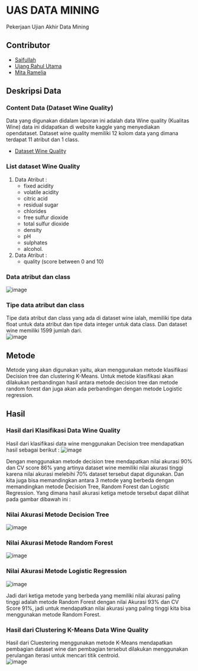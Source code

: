 # UAS DATA MINING
Pekerjaan Ujian Akhir Data Mining

## Contributor
- [Saifullah](https://github.com/koreoxy)
- [Ujang Rahul Utama](https://github.com/rhlutm)
- [Mita Ramelia](https://github.com/mitaramelia)

## Deskripsi Data
### Content Data (Dataset Wine Quality)
Data yang digunakan didalam laporan ini adalah data Wine quality (Kualitas Wine) data ini didapatkan di website kaggle yang menyediakan opendataset. Dataset wine quality memiliki 12 kolom data yang dimana terdapat 11 atribut dan 1 class.
- [Dataset Wine Quality](https://github.com/koreoxy/Uas_Data_Mining/blob/main/winequality.csv)

### List dataset Wine Quality
1. Data Atribut :
   - fixed acidity 
   - volatile acidity 
   - citric acid 
   - residual sugar 
   - chlorides 
   - free sulfur dioxide 
   - total sulfur dioxide 
   - density 
   - pH 
   - sulphates 	
   - alcohol.
2. Data Atribut :
   - quality (score between 0 and 10) 

### Data atribut dan class
![image](https://user-images.githubusercontent.com/73381115/205674744-e481d257-34bd-4ca1-8a2f-b769f772e248.png)

### Tipe data atribut dan class
Tipe data atribut dan class yang ada di dataset wine ialah, memiliki tipe data float untuk data atribut dan tipe data integer untuk data class. Dan dataset wine memiliki 1599 jumlah dari.
<br>
![image](https://user-images.githubusercontent.com/73381115/205674977-9faa8250-2864-4d83-87b0-c4c18b97e260.png)


## Metode
Metode yang akan digunakan yaitu, akan menggunakan metode klasifikasi Decision tree dan clustering K-Means. Untuk metode klasifikasi akan dilakukan perbandingan hasil antara metode decision tree dan metode random forest dan juga akan ada perbandingan dengan metode Logistic regression.


## Hasil
### Hasil dari Klasifikasi Data Wine Quality
Hasil dari klasifikasi data wine menggunakan Decision tree mendapatkan hasil sebagai berikut :
![image](https://user-images.githubusercontent.com/73381115/205676809-c3b79747-ba99-42a1-b1f3-34d59c54ff65.png)


Dengan menggunakan metode decision tree mendapatkan nilai akurasi 90% dan CV score 86% yang artinya dataset wine memiliki nilai akurasi tinggi karena nilai akurasi melebihi 70% dataset tersebut dapat digunakan. Dan kita juga bisa memandingkan antara 3 metode yang berbeda dengan memandingkan metode Decision Tree, Random Forest dan Logistic Regression. Yang dimana hasil akurasi ketiga metode tersebut dapat dilihat pada gambar dibawah ini :

### Nilai Akurasi Metode Decision Tree
![image](https://user-images.githubusercontent.com/73381115/205677082-512c2890-6227-499a-8f8e-c67eb221a660.png)

### Nilai Akurasi Metode Random Forest
![image](https://user-images.githubusercontent.com/73381115/205677137-fba06267-60d0-4577-bbcd-a10608fb7f6b.png)

### Nilai Akurasi Metode Logistic Regression
![image](https://user-images.githubusercontent.com/73381115/205677204-cf44b2f1-ed56-4823-845e-4f9b1716414b.png)

Jadi dari ketiga metode yang berbeda yang memiliki nilai akurasi paling tinggi adalah metode Random Forest dengan nilai Akurasi 93% dan CV Score 91%, jadi untuk mendapatkan nilai akurasi yang paling tinggi kita bisa menggunakan metode Random Forest.


### Hasil dari Clustering K-Means Data Wine Quality
Hasil dari Cluestering menggunakan metode K-Means mendapatkan pembagian dataset wine dan pembagian tersebut dilakukan menggunakan perulangan iterasi untuk mencari titik centroid.
<br>
![image](https://user-images.githubusercontent.com/73381115/205677369-34460c54-c9c0-4e5b-8dd6-a05c0b5b94c5.png)
